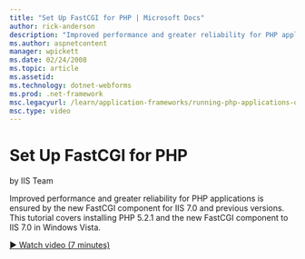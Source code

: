 ```yaml
---
title: "Set Up FastCGI for PHP | Microsoft Docs"
author: rick-anderson
description: "Improved performance and greater reliability for PHP applications is ensured by the new FastCGI component for IIS 7.0 and previous versions. This tutorial co..."
ms.author: aspnetcontent
manager: wpickett
ms.date: 02/24/2008
ms.topic: article
ms.assetid: 
ms.technology: dotnet-webforms
ms.prod: .net-framework
msc.legacyurl: /learn/application-frameworks/running-php-applications-on-iis/set-up-fastcgi-for-php
msc.type: video
---
```

Set Up FastCGI for PHP
====================
by IIS Team

Improved performance and greater reliability for PHP applications is ensured by the new FastCGI component for IIS 7.0 and previous versions. This tutorial covers installing PHP 5.2.1 and the new FastCGI component to IIS 7.0 in Windows Vista.

[&#9654; Watch video (7 minutes)](https://channel9.msdn.com/Blogs/ASP-NET-Site-Videos/set-up-fastcgi-for-php)